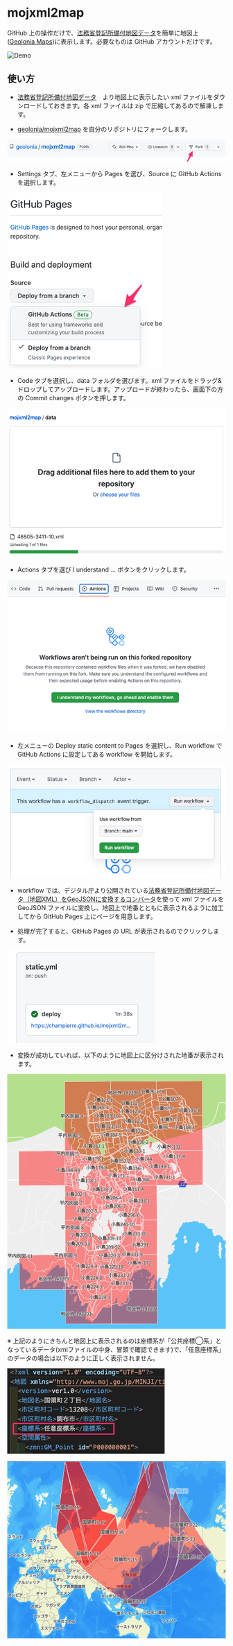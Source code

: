 # mojxml2map

GitHub 上の操作だけで、[法務省登記所備付地図データ](https://front.geospatial.jp/houmu-chiseki/)を簡単に地図上([Geolonia Maps](https://geolonia.com/maps-dev/))に表示します。必要なものは GitHub アカウントだけです。

![Demo](images/mojxml2map.gif)

## 使い方

- [法務省登記所備付地図データ](https://front.geospatial.jp/houmu-chiseki/)　より地図上に表示したい xml ファイルをダウンロードしておきます。各 xml ファイルは zip で圧縮してあるので解凍します。

- [geolonia/mojxml2map](https://github.com/geolonia/mojxml2map) を自分のリポジトリにフォークします。

![fork](images/fork.png)

- Settings タブ、左メニューから Pages を選び、Source に GitHub Actions を選択します。

![github-pages](images/github-pages.png)

- Code タブを選択し、data フォルダを選びます。xml ファイルをドラッグ&ドロップしてアップロードします。アップロードが終わったら、画面下の方の Commit changes ボタンを押します。

![github-pages](images/upload.png)

- Actions タブを選び I understand ... ボタンをクリックします。

![github-actions](images/github-actions.png)

- 左メニューの Deploy static content to Pages を選択し、Run workflow で GitHub Actions に設定してある workflow を開始します。

![run-workflow](images/run-workflow.png)

- workflow では、デジタル庁より公開されている[法務省登記所備付地図データ（地図XML）をGeoJSONに変換するコンバータ](https://github.com/JDA-DM/mojxml2geojson)を使って xml ファイルを GeoJSON ファイルに変換し、地図上で地番とともに表示されるように加工してから GitHub Pages 上にページを用意します。

- 処理が完了すると、GitHub Pages の URL が表示されるのでクリックします。

![deploy](images/deploy.png)

- 変換が成功していれば、以下のように地図上に区分けされた地番が表示されます。

![map](images/map.png)

※ 上記のようにきちんと地図上に表示されるのは座標系が「公共座標◯系」となっているデータ(xmlファイルの中身、冒頭で確認できます)で、「任意座標系」のデータの場合は以下のように正しく表示されません。

![coordinate-system](images/coordinate-system.png)

![arbitrary-coordinate-system](images/arbitrary-coordinate-system.png)
